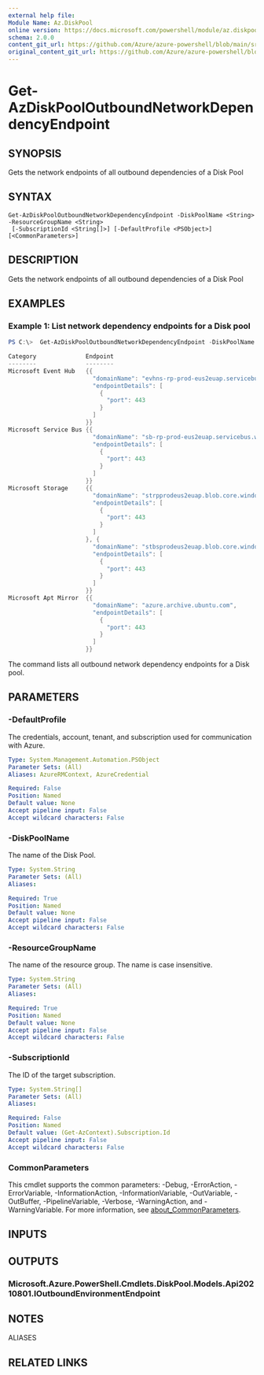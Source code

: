 ```yaml
---
external help file: 
Module Name: Az.DiskPool
online version: https://docs.microsoft.com/powershell/module/az.diskpool/get-azdiskpooloutboundnetworkdependencyendpoint
schema: 2.0.0
content_git_url: https://github.com/Azure/azure-powershell/blob/main/src/DiskPool/help/Get-AzDiskPoolOutboundNetworkDependencyEndpoint.md
original_content_git_url: https://github.com/Azure/azure-powershell/blob/main/src/DiskPool/help/Get-AzDiskPoolOutboundNetworkDependencyEndpoint.md
---
```


# Get-AzDiskPoolOutboundNetworkDependencyEndpoint

## SYNOPSIS
Gets the network endpoints of all outbound dependencies of a Disk Pool

## SYNTAX

```
Get-AzDiskPoolOutboundNetworkDependencyEndpoint -DiskPoolName <String> -ResourceGroupName <String>
 [-SubscriptionId <String[]>] [-DefaultProfile <PSObject>] [<CommonParameters>]
```

## DESCRIPTION
Gets the network endpoints of all outbound dependencies of a Disk Pool

## EXAMPLES

### Example 1: List network dependency endpoints for a Disk pool
```powershell
PS C:\>  Get-AzDiskPoolOutboundNetworkDependencyEndpoint -DiskPoolName disk-pool-1 -ResourceGroupName storagepool-rg-test | ft -Wrap

Category              Endpoint
--------              --------
Microsoft Event Hub   {{
                        "domainName": "evhns-rp-prod-eus2euap.servicebus.windows.net",
                        "endpointDetails": [
                          {
                            "port": 443
                          }
                        ]
                      }}
Microsoft Service Bus {{
                        "domainName": "sb-rp-prod-eus2euap.servicebus.windows.net",
                        "endpointDetails": [
                          {
                            "port": 443
                          }
                        ]
                      }}
Microsoft Storage     {{
                        "domainName": "strpprodeus2euap.blob.core.windows.net",
                        "endpointDetails": [
                          {
                            "port": 443
                          }
                        ]
                      }, {
                        "domainName": "stbsprodeus2euap.blob.core.windows.net",
                        "endpointDetails": [
                          {
                            "port": 443
                          }
                        ]
                      }}
Microsoft Apt Mirror  {{
                        "domainName": "azure.archive.ubuntu.com",
                        "endpointDetails": [
                          {
                            "port": 443
                          }
                        ]
                      }}
```

The command lists all outbound network dependency endpoints for a Disk pool.

## PARAMETERS

### -DefaultProfile
The credentials, account, tenant, and subscription used for communication with Azure.

```yaml
Type: System.Management.Automation.PSObject
Parameter Sets: (All)
Aliases: AzureRMContext, AzureCredential

Required: False
Position: Named
Default value: None
Accept pipeline input: False
Accept wildcard characters: False
```

### -DiskPoolName
The name of the Disk Pool.

```yaml
Type: System.String
Parameter Sets: (All)
Aliases:

Required: True
Position: Named
Default value: None
Accept pipeline input: False
Accept wildcard characters: False
```

### -ResourceGroupName
The name of the resource group.
The name is case insensitive.

```yaml
Type: System.String
Parameter Sets: (All)
Aliases:

Required: True
Position: Named
Default value: None
Accept pipeline input: False
Accept wildcard characters: False
```

### -SubscriptionId
The ID of the target subscription.

```yaml
Type: System.String[]
Parameter Sets: (All)
Aliases:

Required: False
Position: Named
Default value: (Get-AzContext).Subscription.Id
Accept pipeline input: False
Accept wildcard characters: False
```

### CommonParameters
This cmdlet supports the common parameters: -Debug, -ErrorAction, -ErrorVariable, -InformationAction, -InformationVariable, -OutVariable, -OutBuffer, -PipelineVariable, -Verbose, -WarningAction, and -WarningVariable. For more information, see [about_CommonParameters](http://go.microsoft.com/fwlink/?LinkID=113216).

## INPUTS

## OUTPUTS

### Microsoft.Azure.PowerShell.Cmdlets.DiskPool.Models.Api20210801.IOutboundEnvironmentEndpoint

## NOTES

ALIASES

## RELATED LINKS


